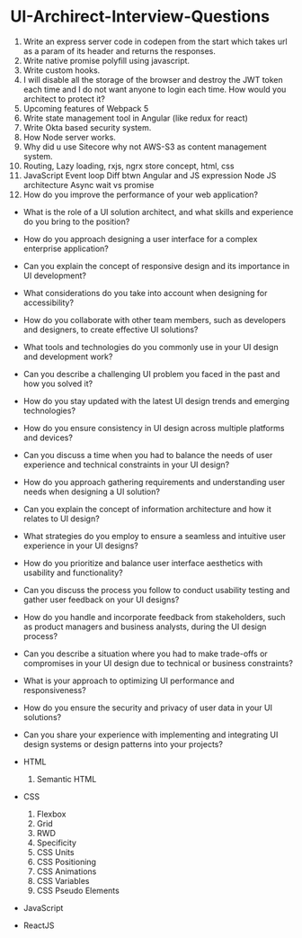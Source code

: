 # UI-Archirect-Interview-Questions

1. Write an express server code in codepen from the start which takes url as a param of its header and returns the responses. 
2. Write native promise polyfill using javascript. 
3. Write custom hooks. 
4. I will disable all the storage of the browser and destroy the JWT token each time and I do not want anyone to login each time. How would you architect to protect it? 
5. Upcoming features of Webpack 5 
6. Write state management tool in Angular (like redux for react) 
7. Write Okta based security system. 
8. How Node server works. 
9. Why did u use Sitecore why not AWS-S3 as content management system.
10. Routing, Lazy loading, rxjs, ngrx store concept, html, css
11. JavaScript Event loop Diff btwn Angular and JS expression Node JS architecture Async wait vs promise
12. How do you improve the performance of your web application?


* What is the role of a UI solution architect, and what skills and experience do you bring to the position?
* How do you approach designing a user interface for a complex enterprise application?
* Can you explain the concept of responsive design and its importance in UI development?
* What considerations do you take into account when designing for accessibility?
* How do you collaborate with other team members, such as developers and designers, to create effective UI solutions?
* What tools and technologies do you commonly use in your UI design and development work?
* Can you describe a challenging UI problem you faced in the past and how you solved it?
* How do you stay updated with the latest UI design trends and emerging technologies?
* How do you ensure consistency in UI design across multiple platforms and devices?
* Can you discuss a time when you had to balance the needs of user experience and technical constraints in your UI design?
* How do you approach gathering requirements and understanding user needs when designing a UI solution?
* Can you explain the concept of information architecture and how it relates to UI design?
* What strategies do you employ to ensure a seamless and intuitive user experience in your UI designs?
* How do you prioritize and balance user interface aesthetics with usability and functionality?
* Can you discuss the process you follow to conduct usability testing and gather user feedback on your UI designs?
* How do you handle and incorporate feedback from stakeholders, such as product managers and business analysts, during the UI design process?
* Can you describe a situation where you had to make trade-offs or compromises in your UI design due to technical or business constraints?
* What is your approach to optimizing UI performance and responsiveness?
* How do you ensure the security and privacy of user data in your UI solutions?
* Can you share your experience with implementing and integrating UI design systems or design patterns into your projects?


* HTML
  1. Semantic HTML
* CSS
  1. Flexbox
  2. Grid
  3. RWD
  4. Specificity
  5. CSS Units
  6. CSS Positioning
  7. CSS Animations
  8. CSS Variables
  9. CSS Pseudo Elements
* JavaScript
* ReactJS 

